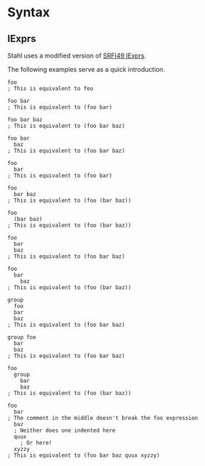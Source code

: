 Syntax
======

IExprs
------

Stahl uses a modified version of [SRFI49 IExprs](https://srfi.schemers.org/srfi-49/srfi-49.html).

The following examples serve as a quick introduction.

```stahl
foo
; This is equivalent to foo

foo bar
; This is equivalent to (foo bar)

foo bar baz
; This is equivalent to (foo bar baz)

foo bar
  baz
; This is equivalent to (foo bar baz)

foo
  bar
; This is equivalent to (foo bar)

foo
  bar baz
; This is equivalent to (foo (bar baz))

foo
  (bar baz)
; This is equivalent to (foo (bar baz))

foo
  bar
  baz
; This is equivalent to (foo bar baz)

foo
  bar
    baz
; This is equivalent to (foo (bar baz))

group
  foo
  bar
  baz
; This is equivalent to (foo bar baz)

group foo
  bar
  baz
; This is equivalent to (foo bar baz)

foo
  group 
    bar
    baz
; This is equivalent to (foo (bar baz))

foo
  bar
; The comment in the middle doesn't break the foo expression
  baz
  ; Neither does one indented here
  quux
    ; Or here!
  xyzzy
; This is equivalent to (foo bar baz quux xyzzy)
```
